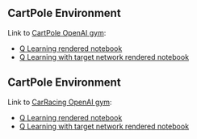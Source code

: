 ## CartPole Environment

Link to [CartPole OpenAI gym](http://gym.openai.com/envs/CartPole-v1/):

- [Q Learning rendered notebook](http://htmlpreview.github.io/?https://github.com/jaume-ferrarons/rl-playground/blob/master/html/CartPole%20-%20QLearning.html)
- [Q Learning with target network rendered notebook](http://htmlpreview.github.io/?https://github.com/jaume-ferrarons/rl-playground/blob/master/html/CartPole%20-%20QLearning.html)

## CartPole Environment

Link to [CarRacing OpenAI gym](http://gym.openai.com/envs/CarRacing-v0/):
- [Q Learning rendered notebook](http://htmlpreview.github.io/?https://github.com/jaume-ferrarons/rl-playground/blob/master/html/CarRacing%20-%20QLearning.html)
- [Q Learning with target network rendered notebook](http://htmlpreview.github.io/?https://github.com/jaume-ferrarons/rl-playground/blob/master/html/CarRacing%20-%20DuelingQLearning.html)